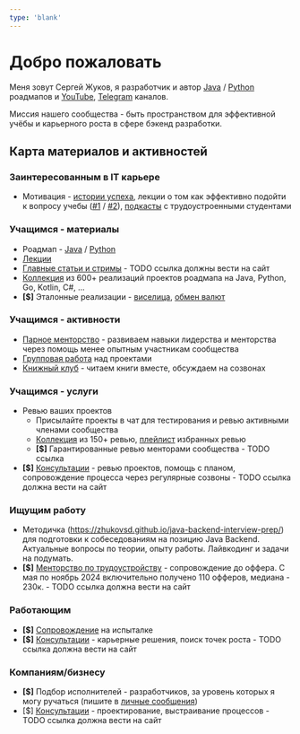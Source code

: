 ```yaml
---
type: 'blank'
---
```


# Добро пожаловать

Меня зовут Сергей Жуков, я разработчик и автор [Java](https://zhukovsd.github.io/java-backend-learning-course/) / [Python](https://zhukovsd.github.io/python-backend-learning-course/) роадмапов и [YouTube](https://www.youtube.com/@zhukovsd_it_mentor), [Telegram](https://t.me/zhukovsd_it_mentor) каналов.

Миссия нашего сообщества - быть пространством для эффективной учёбы и карьерного роста в сфере бэкенд разработки.

## Карта материалов и активностей

### Заинтересованным в IT карьере

- Мотивация - [истории успеха](https://t.me/zhukovsd_it_chat/56150/56151), лекции о том как эффективно подойти к вопросу учебы ([#1](https://www.youtube.com/live/xCyulM2VHsQ?si=bvCX1bZbKk89qbI0) / [#2](https://www.youtube.com/live/IlrNXhesSVs?si=CcdD2QlCHPH44ECQ)), [подкасты](https://www.youtube.com/playlist?list=PLOVOZrcS3XMbjLwcF9uxbjsdHuMqbvPdp) с трудоустроенными студентами

### Учащимся - материалы

- Роадмап - [Java](https://zhukovsd.github.io/java-backend-learning-course/) / [Python](https://zhukovsd.github.io/python-backend-learning-course/)
- [Лекции](https://www.youtube.com/@zhukovsd_it_mentor)
- [Главные статьи и стримы](https://telegra.ph/IT-Mentor--glavnye-stati-i-strimy-12-14) - TODO ссылка должны вести на сайт
- [Коллекция](https://zhukovsd.github.io/java-backend-learning-course/finished-projects/) из 600+ реализаций проектов роадмапа на Java, Python, Go, Kotlin, C#, ...
- **[$]** Эталонные реализации - [виселица](https://boosty.to/zhukovsd/posts/07961b26-59a9-449f-80c5-53c4c070e2b8?share=post_link), [обмен валют](https://boosty.to/zhukovsd/posts/08a542e8-5503-4331-a82b-7b6bcf04314b?share=post_link)

### Учащимся - активности

- [Парное менторство](https://t.me/zhukovsd_it_mentor/109) - развиваем навыки лидерства и менторства через помощь менее опытным участникам сообщества
- [Групповая работа](https://t.me/zhukovsd_it_mentor/141) над проектами
- [Книжный клуб](https://t.me/zhukovsd_it_chat/69518/69519) - читаем книги вместе, обсуждаем на созвонах

### Учащимся - услуги

- Ревью ваших проектов
    - Присылайте проекты в чат для тестирования и ревью активными членами сообщества
    - [Коллекция](https://zhukovsd.github.io/java-backend-learning-course/finished-projects/) из 150+ ревью, [плейлист](https://www.youtube.com/playlist?list=PLOVOZrcS3XMbS4iInU-7p6TbIQW-kATfz) избранных ревью
    - **[$]** Гарантированные ревью менторами сообщества - TODO ссылка
- **[$]** [Консультации](https://telegra.ph/Konsultacii--IT-Mentor--Sergej-ZHukov-11-11) - ревью проектов, помощь с планом, сопровождение процесса через регулярные созвоны - TODO ссылка должна вести на сайт

### Ищущим работу

- Методичка (https://zhukovsd.github.io/java-backend-interview-prep/) для подготовки к собеседованиям на позицию Java Backend. Актуальные вопросы по теории, опыту работы. Лайвкодинг и задачи на подумать.
- **[$]** [Менторство по трудоустройству](https://telegra.ph/Mentorstvo-po-trudoustrojstvu-10-26) - сопровождение до оффера. С мая по ноябрь 2024 включительно получено 110 офферов, медиана - 230к. - TODO ссылка должна вести на сайт

### Работающим

- **[$]** [Сопровождение](https://t.me/zhukovsd_it_chat/61971/95211) на испыталке
- **[$]** [Консультации](https://telegra.ph/Konsultacii--IT-Mentor--Sergej-ZHukov-11-11) - карьерные решения, поиск точек роста - TODO ссылка должна вести на сайт

### Компаниям/бизнесу

- **[$]** Подбор исполнителей - разработчиков, за уровень которых я могу ручаться (пишите в [личные сообщения](https://t.me/zhukovsd))
- [$] [Консультации](https://telegra.ph/Konsultacii--IT-Mentor--Sergej-ZHukov-11-11) - проектирование, выстраивание процессов - TODO ссылка должна вести на сайт